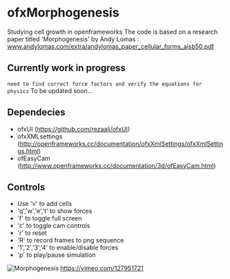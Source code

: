 # ofxMorphogenesis
Studying cell growth in openframeworks
The code is based on a research paper titled 'Morphogenesis' by Andy Lomas :
www.andylomas.com/extra/andylomas_paper_cellular_forms_aisb50.pdf

## Currently work in progress
`need to find correct force factors and verify the equations for physics`
To be updated soon...

## Dependecies
- ofxUI (https://github.com/rezaali/ofxUI) 
- ofxXMLsettings (http://openframeworks.cc/documentation/ofxXmlSettings/ofxXmlSettings.html)
- ofEasyCam (http://www.openframeworks.cc/documentation/3d/ofEasyCam.html)
 
## Controls 
- Use 'v' to add cells
- 'q','w','e','t' to show forces
- 'f' to toggle full screen
- 'c' to toggle cam controls
- 'r' to reset
- 'R' to record frames to png sequence
- '1','2','3','4' to enable/disable forces
- 'p' to play/pause simulation

![Morphogenesis](http://41.media.tumblr.com/c9c511811f0551b79991a7597a46f391/tumblr_nlk1hrxyxL1rssn8bo1_1280.jpg)
https://vimeo.com/127951721
